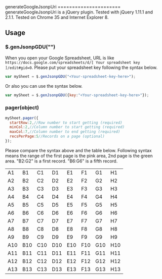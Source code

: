 <link href="README.css" rel="stylesheet"></link>
generateGoogleJsonpUri
======================
generateGoogleJsonpUri is a jQuery plugin. Tested with jQuery 1.11.1 and 2.1.1. Tested on Chrome 35 and Internet Explorer 8.

## Usage

### $.genJsonpGDU("<Your-spreadsheet-key-here>")

When you open your Google Spreadsheet, URL is like `https://docs.google.com/spreadsheets/d/[ Your spreadsheet key ]/edit#gid=0`. Please put your spreadsheet key following the syntax below.
```javascript
var mySheet = $.genJsonpGDU("<Your-spreadsheet-key-here>");
```
Or also you can use the syntax below.
```javascript
var mySheet = $.genJsonpGDU({key:"<Your-spreadsheet-key-here>"});
```

### pager(object)
```javascript
mySheet.pager({
  startRow:2,//Row number to start getting (required)
  minCol:2,//Column number to start getting (required)
  maxCol:7,//Column number to end getting (required)
  recsPerPage:5//Records on a page (optional)
});
```
Please compare the syntax above and the table below. Following syntax means the range of the first page is the pink area, 2nd page is the green area. "B2:G2" is a first record. "B6:G6" is a fifth record.
<table class="generateGoogleJsonpUri_table"><tbody>
<tr><td>A1</td><td>B1</td><td>C1</td><td>D1</td><td>E1</td><td>F1</td><td>G1</td><td>H1</td></tr>
<tr><td>A2</td><td class="generateGoogleJsonpUri_cells_range_01">B2</td><td class="generateGoogleJsonpUri_cells_range_01">C2</td><td class="generateGoogleJsonpUri_cells_range_01">D2</td><td class="generateGoogleJsonpUri_cells_range_01">E2</td><td class="generateGoogleJsonpUri_cells_range_01">F2</td><td class="generateGoogleJsonpUri_cells_range_01">G2</td><td>H2</td></tr>
<tr><td>A3</td><td class="generateGoogleJsonpUri_cells_range_01">B3</td><td class="generateGoogleJsonpUri_cells_range_01">C3</td><td class="generateGoogleJsonpUri_cells_range_01">D3</td><td class="generateGoogleJsonpUri_cells_range_01">E3</td><td class="generateGoogleJsonpUri_cells_range_01">F3</td><td class="generateGoogleJsonpUri_cells_range_01">G3</td><td>H3</td></tr>
<tr><td>A4</td><td class="generateGoogleJsonpUri_cells_range_01">B4</td><td class="generateGoogleJsonpUri_cells_range_01">C4</td><td class="generateGoogleJsonpUri_cells_range_01">D4</td><td class="generateGoogleJsonpUri_cells_range_01">E4</td><td class="generateGoogleJsonpUri_cells_range_01">F4</td><td class="generateGoogleJsonpUri_cells_range_01">G4</td><td>H4</td></tr>
<tr><td>A5</td><td class="generateGoogleJsonpUri_cells_range_01">B5</td><td class="generateGoogleJsonpUri_cells_range_01">C5</td><td class="generateGoogleJsonpUri_cells_range_01">D5</td><td class="generateGoogleJsonpUri_cells_range_01">E5</td><td class="generateGoogleJsonpUri_cells_range_01">F5</td><td class="generateGoogleJsonpUri_cells_range_01">G5</td><td>H5</td></tr>
<tr><td>A6</td><td class="generateGoogleJsonpUri_cells_range_01">B6</td><td class="generateGoogleJsonpUri_cells_range_01">C6</td><td class="generateGoogleJsonpUri_cells_range_01">D6</td><td class="generateGoogleJsonpUri_cells_range_01">E6</td><td class="generateGoogleJsonpUri_cells_range_01">F6</td><td class="generateGoogleJsonpUri_cells_range_01">G6</td><td>H6</td></tr>
<tr><td>A7</td><td class="generateGoogleJsonpUri_cells_range_02">B7</td><td class="generateGoogleJsonpUri_cells_range_02">C7</td><td class="generateGoogleJsonpUri_cells_range_02">D7</td><td class="generateGoogleJsonpUri_cells_range_02">E7</td><td class="generateGoogleJsonpUri_cells_range_02">F7</td><td class="generateGoogleJsonpUri_cells_range_02">G7</td><td>H7</td></tr>
<tr><td>A8</td><td class="generateGoogleJsonpUri_cells_range_02">B8</td><td class="generateGoogleJsonpUri_cells_range_02">C8</td><td class="generateGoogleJsonpUri_cells_range_02">D8</td><td class="generateGoogleJsonpUri_cells_range_02">E8</td><td class="generateGoogleJsonpUri_cells_range_02">F8</td><td class="generateGoogleJsonpUri_cells_range_02">G8</td><td>H8</td></tr>
<tr><td>A9</td><td class="generateGoogleJsonpUri_cells_range_02">B9</td><td class="generateGoogleJsonpUri_cells_range_02">C9</td><td class="generateGoogleJsonpUri_cells_range_02">D9</td><td class="generateGoogleJsonpUri_cells_range_02">E9</td><td class="generateGoogleJsonpUri_cells_range_02">F9</td><td class="generateGoogleJsonpUri_cells_range_02">G9</td><td>H9</td></tr>
<tr><td>A10</td><td class="generateGoogleJsonpUri_cells_range_02">B10</td><td class="generateGoogleJsonpUri_cells_range_02">C10</td><td class="generateGoogleJsonpUri_cells_range_02">D10</td><td class="generateGoogleJsonpUri_cells_range_02">E10</td><td class="generateGoogleJsonpUri_cells_range_02">F10</td><td class="generateGoogleJsonpUri_cells_range_02">G10</td><td>H10</td></tr>
<tr><td>A11</td><td class="generateGoogleJsonpUri_cells_range_02">B11</td><td class="generateGoogleJsonpUri_cells_range_02">C11</td><td class="generateGoogleJsonpUri_cells_range_02">D11</td><td class="generateGoogleJsonpUri_cells_range_02">E11</td><td class="generateGoogleJsonpUri_cells_range_02">F11</td><td class="generateGoogleJsonpUri_cells_range_02">G11</td><td>H11</td></tr>
<tr><td>A12</td><td>B12</td><td>C12</td><td>D12</td><td>E12</td><td>F12</td><td>G12</td><td>H12</td></tr>
<tr><td>A13</td><td>B13</td><td>C13</td><td>D13</td><td>E13</td><td>F13</td><td>G13</td><td>H13</td></tr>
</tbody></table>

